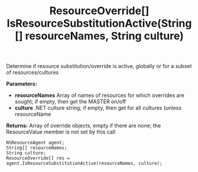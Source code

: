 ﻿---
uid: crmscript_ref_NSResourceAgent_IsResourceSubstitutionActive
title: ResourceOverride[] IsResourceSubstitutionActive(String[] resourceNames, String culture)
intellisense: NSResourceAgent.IsResourceSubstitutionActive
keywords: NSResourceAgent, IsResourceSubstitutionActive
so.topic: reference
---

Determine if resource substitution/override is active, globally or for a subset of resources/cultures

**Parameters:**
 - **resourceNames** Array of names of resources for which overrides are sought; if empty, then get the MASTER on/off
 - **culture** .NET culture string; if empty, then get for all cultures (unless resourceName

**Returns:** Array of override objects, empty if there are none; the ResourceValue member is not set by this call

```crmscript
NSResourceAgent agent;
String[] resourceNames;
String culture;
ResourceOverride[] res = agent.IsResourceSubstitutionActive(resourceNames, culture);
```

